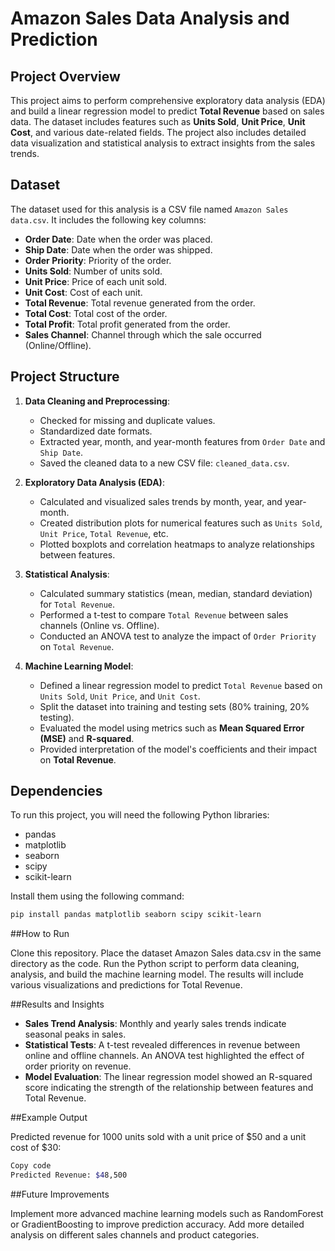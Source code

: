 # Amazon Sales Data Analysis and Prediction

## Project Overview

This project aims to perform comprehensive exploratory data analysis (EDA) and build a linear regression model to predict **Total Revenue** based on sales data. The dataset includes features such as **Units Sold**, **Unit Price**, **Unit Cost**, and various date-related fields. The project also includes detailed data visualization and statistical analysis to extract insights from the sales trends.

## Dataset

The dataset used for this analysis is a CSV file named `Amazon Sales data.csv`. It includes the following key columns:

- **Order Date**: Date when the order was placed.
- **Ship Date**: Date when the order was shipped.
- **Order Priority**: Priority of the order.
- **Units Sold**: Number of units sold.
- **Unit Price**: Price of each unit sold.
- **Unit Cost**: Cost of each unit.
- **Total Revenue**: Total revenue generated from the order.
- **Total Cost**: Total cost of the order.
- **Total Profit**: Total profit generated from the order.
- **Sales Channel**: Channel through which the sale occurred (Online/Offline).

## Project Structure

1. **Data Cleaning and Preprocessing**:
   - Checked for missing and duplicate values.
   - Standardized date formats.
   - Extracted year, month, and year-month features from `Order Date` and `Ship Date`.
   - Saved the cleaned data to a new CSV file: `cleaned_data.csv`.

2. **Exploratory Data Analysis (EDA)**:
   - Calculated and visualized sales trends by month, year, and year-month.
   - Created distribution plots for numerical features such as `Units Sold`, `Unit Price`, `Total Revenue`, etc.
   - Plotted boxplots and correlation heatmaps to analyze relationships between features.

3. **Statistical Analysis**:
   - Calculated summary statistics (mean, median, standard deviation) for `Total Revenue`.
   - Performed a t-test to compare `Total Revenue` between sales channels (Online vs. Offline).
   - Conducted an ANOVA test to analyze the impact of `Order Priority` on `Total Revenue`.

4. **Machine Learning Model**:
   - Defined a linear regression model to predict `Total Revenue` based on `Units Sold`, `Unit Price`, and `Unit Cost`.
   - Split the dataset into training and testing sets (80% training, 20% testing).
   - Evaluated the model using metrics such as **Mean Squared Error (MSE)** and **R-squared**.
   - Provided interpretation of the model's coefficients and their impact on **Total Revenue**.

## Dependencies

To run this project, you will need the following Python libraries:

- pandas
- matplotlib
- seaborn
- scipy
- scikit-learn

Install them using the following command:

```bash
pip install pandas matplotlib seaborn scipy scikit-learn
```
##How to Run

Clone this repository.
Place the dataset Amazon Sales data.csv in the same directory as the code.
Run the Python script to perform data cleaning, analysis, and build the machine learning model.
The results will include various visualizations and predictions for Total Revenue.

##Results and Insights

- **Sales Trend Analysis**: Monthly and yearly sales trends indicate seasonal peaks in sales.
- **Statistical Tests**: A t-test revealed differences in revenue between online and offline channels. An ANOVA test highlighted the effect of order priority on revenue.
- **Model Evaluation**: The linear regression model showed an R-squared score indicating the strength of the relationship between features and Total Revenue.

##Example Output

Predicted revenue for 1000 units sold with a unit price of $50 and a unit cost of $30:

``` bash
Copy code
Predicted Revenue: $48,500
```
##Future Improvements

Implement more advanced machine learning models such as RandomForest or GradientBoosting to improve prediction accuracy.
Add more detailed analysis on different sales channels and product categories.
